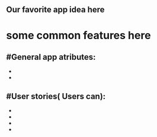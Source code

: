 ## Our favorite app idea here
# some common features here

#General app atributes:
-
-
-
#User stories( Users can):
-
-
-
-
-

